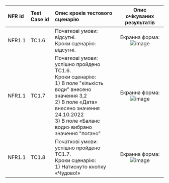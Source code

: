 |NFR id|Test Case id|Опис кроків тестового сценарію|Опис очікуваних результатів|
|:-|:-|:-|:-:|
|NFR1.1 |TC1.6 |Початкові умови: відсутні. <br> Кроки сценарію: відсутні. |Екранна форма: <br> ![image](https://user-images.githubusercontent.com/79744088/198373935-cbdd07a1-af0e-4bd7-9193-50dc56c19fcf.png)|
|NFR1.1 |TC1.7 |Початкові умови: успішно пройдено TC1.6. <br> Кроки сценарію: <br> 1) В поле "кількість води" внесено значення 3,2<br>2) В поле «Дата» внесено значення 24.10.2022<br>3) В поле «Баланс води» вибрано  значення "погано" |Екранна форма: <br> ![image](https://user-images.githubusercontent.com/79744088/198373843-aefed230-b274-4337-9de3-9aeb96bf4686.png)|
|NFR1.1 |TC1.8 |Початкові умови: успішно пройдено TC1.7. <br> Кроки сценарію: <br> 1) Натиснуто кнопку «Чудово!» |Екранна форма: <br> ![image](https://user-images.githubusercontent.com/79744088/198371159-eb40cb5a-5a68-4874-9cbd-50e6a6709b31.png)|

